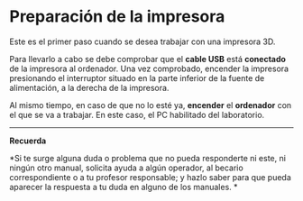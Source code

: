 # Preparación de la impresora

Este es el primer paso cuando se desea trabajar con una impresora 3D.

Para llevarlo a cabo se debe comprobar que el **cable USB** está **conectado** de la impresora al ordenador. Una vez comprobado, encender la impresora presionando el interruptor situado en la parte inferior de la fuente de alimentación, a la derecha de la impresora.

Al mismo tiempo, en caso de que no lo esté ya, **encender** el **ordenador** con el que se va a trabajar. En este caso, el PC habilitado del laboratorio.



---


**Recuerda**

*Si te surge alguna duda o problema que no pueda responderte ni este, ni ningún otro manual, solicita ayuda a algún operador, al becario correspondiente o a tu profesor responsable; y hazlo saber para que pueda aparecer la respuesta a tu duda en alguno de los manuales.
*